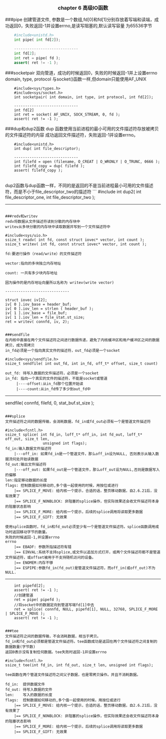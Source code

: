 ### <center>chapter 6 高级IO函数</center>

###pipe
创建管道文件, 参数是一个数组,fd[0]和fd[1]分别存放着写端和读端，成功返回0，失败返回-1并设置errno,是读写阻塞的,默认读写容量
为65536字节

```python
	#include<unistd.h>
	int pipe( int fd[2]);

	-----------------------------
	int fd[2];
	int ret = pipe( fd );
	assert( ret != -1 );
```

###socketpair
双向管道，成功的时候返回0，失败的时候返回-1并上设置errno
domain, type, protocol 与socket()函数一样,但domain只能使用AF_UNIX
```
	#include<sys/types.h>
	#include<sys/socket.h>
	int socketpair( int domain, int type, int protocol, int fd[2]);

	-----------------------------
	int fd[2]
	int ret = socket( AF_UNIX, SOCK_STREAM, 0, fd );
	assert( ret != -1 );
```

###dup和dup2函数
dup 函数使用当前进程的最小可用的文件描述符存放被拷贝的文件描述符的内容
成功返回文件描述符，失败返回-1并设置errno。
```
	#include<unistd.h>
	int dup( int file_descriptor);

	-----------------------------
	int filefd = open (filename, O_CREAT | O_WRONLY | O_TRUNC, 0666 );
	int filefd_copy = dup( filefd );
	assert( filefd_copy );

```
</br>
dup2函数与dup函数一样，不同的是返回的不是当前进程最小可用的文件描述符，而是不小于file_descriptor_two的描述符
```
	#include<unnistd.h>
	int dup2( int file_descriptor_one, int file_descriptor_two );

-----------------------------

```

###redv和writev
redv将数据从文件描述符读到分散的内存块中
writev从多块分散的内存块中读取数据并写到一个文件描述符中

```
	#include<sys/uio.h>
	ssize_t readv( int fd, const struct iovec* vector, int count );
	ssize_t writev( int fd, const struct iovec* vector, int count );

	fd:要进行操作（read/write）的文件描述符
		
	vector:指向的多块独立内存地址

	count: 一共有多少块内存地址

	因为操作的是内存地址向量所以名称为 writev(write vector)

	-----------------------------

	struct iovec iv[2];
	iv[ 0 ].iov_base = header_buf;
	iv[ 0 ].iov_len = strlen ( header_buf );
	iv[ 1 ].iov_base = file_buf;
	iv[ 1 ].iov_len = file_stat.st_size;
	ret = writev( connfd, iv, 2);

```

###sendfile
在内核中直接在两个文件描述符之间进行数据传递，避免了内核缓冲区和用户缓冲区之间的数据拷贝，成为零拷贝
in_fd必须是一个指向真实文件的描述符，out_fd必须是一个socket

```
	#include<sys/sendfile.h>
	ssize_t sendfile( int out_fd, int in_fd, off_t* offset, size_t count)

	out_fd: 待写入数据的文件描述符，必须是一个socket
	in_fd: 指向一个真实的文件的描述符，不能是socket或管道
		 |----offset:从in_fd那个位置开始读
		 |----count:从in_fd传了多少到out_fd中	  

-----------------------------

sendfile( connfd, filefd, 0, stat_buf.st_size );

```

###splice
文件描述符之间的数据传输，会消耗数据，fd_in或fd_out必须有一个是管道文件描述符

```
	#include<fcntl.h>
	ssize_t splice( int fd_in, loff_t* off_in, int fd_out, loff_t* off_out, size_t len,
					 unsigned int flags);
	fd_in:输入数据文件描述符
		|---off_in: 如果fd_in是一个管道文件，那么off_in设为NULL, 否则表示从输入数据流何处开始读数据
	fd_out:输出文件描述符
		|---off_out: 如果fd_out是一个管道文件，那么off_out设为NULL,否则是数据写入的偏移
	len:指定移动数据的长度
	flags: 控制数据如何移动的,多个值一起使用的时候，用按位或进行
		|== SPLICE_F_MOVE: 给内核一个提示，合适的话，整页移动数据，自2.6.21后，没有效果了
		|== SPLICE_F_NONBLOCK: 非阻塞的splice操作，但实际效果还会收文件描述符本身的阻塞状态影响
		|== SPLICE_F_MORE: 给内核一个提示，后续的splice调用将读取更多数据
		|== SPLICE_F_GIFT: 无效果

	使用splice函数时，fd_in和fd_out必须至少有一个是管道文件描述符。splice函数调用成功时返回移动字节的数量。
	失败的时候返回-1,并设置errno
	errno
		|== EBADF: 参数所指描述符有错
		|== EINVAL:系统不支持splice,或文件以追加方式打开，或两个文件描述符都不是管道文件描述符，或offset被用于不支持随机访问的设备。
		|== ENOMEM:内存不够
		|== ESPIPE:参数fd_in(fd_out)是管道文件描述符，而off_in(或off_out)不为NULL.

-----------------------------
		int pipefd[2];
		assert( ret != -1 );
		//创建管道
		ret = pipe( pipefd );
		//将socket中的数据定向到管道写端fd[1]中去
		ret = splice( connfd, NULL, pipefd[1], NULL, 32768, SPLICE_F_MORE | SPLICE_F_MOVE );
		assert( ret != -1 );
```

###tee
文件描述符之间的数据传输，不会消耗数据，相当于拷贝。
fd_in和fd_out必须都是管道文件描述符。tee函数成功是返回在两个文件描述符之间复制的数据数量(字节数)
返回0表示没有复制任何数据。tee失败时返回-1并设置errno

```
	#include<fcntl.h>
	ssize_t tee(int fd_in, int fd_out, size_t len, unsigned int flags);

	tee函数在两个管道文件描述符之间父子数据，也是零拷贝操作。并且不消耗数据。

	fd_in:	提供数据文件
	fd_out: 待写入数据的文件
	len: 	写入的数据的长度
	flags: 	控制数据如何移动的,多个值一起使用的时候，用按位或进行
		|== SPLICE_F_MOVE: 给内核一个提示，合适的话，整页移动数据，自2.6.21后，没有效果了
		|== SPLICE_F_NONBLOCK: 非阻塞的splice操作，但实际效果还会收文件描述符本身的阻塞状态影响
		|== SPLICE_F_MORE: 给内核一个提示，后续的splice调用将读取更多数据
		|== SPLICE_F_GIFT: 无效果



```
